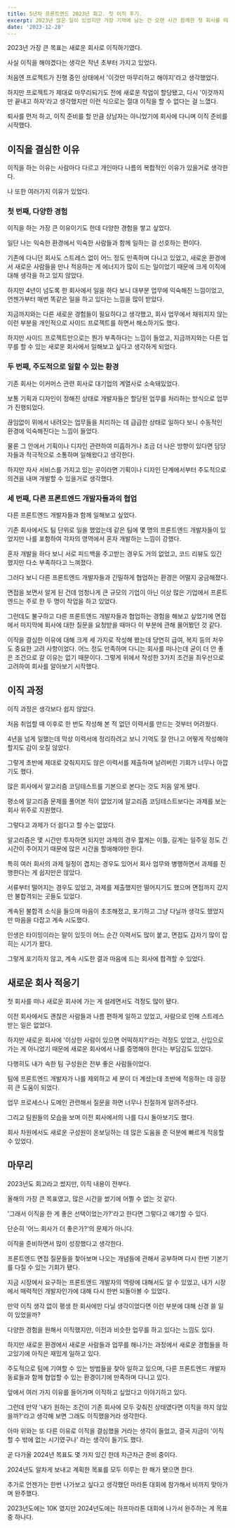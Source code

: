 ```yaml
---
title: 5년차 프론트엔드 2023년 회고. 첫 이직 후기.
excerpt: 2023년 많은 일이 있었지만 가장 기억에 남는 건 오랜 시간 함께한 첫 회사를 떠나 새로운 회사로 이직한 것. 오랜만에 2023년 회고와 함께 작성해 보려고 한다.
date: '2023-12-28'
---
```


2023년 가장 큰 목표는 새로운 회사로 이직하기였다.

사실 이직을 해야겠다는 생각은 작년 초부터 가지고 있었다.

처음엔 프로젝트가 진행 중인 상태에서 '이것만 마무리하고 해야지'라고 생각했었다.

하지만 프로젝트가 제대로 마무리되기도 전에 새로운 작업이 할당됐고, 다시 '이것까지만 끝내고 하자'라고 생각했지만 이런 식으로는 절대 이직을 할 수 없다는 걸 느꼈다.

퇴사를 먼저 하고, 이직 준비를 할 만큼 상남자는 아니었기에 회사에 다니며 이직 준비를 시작했다.

## 이직을 결심한 이유

이직을 하는 이유는 사람마다 다르고 개인마다 나름의 복합적인 이유가 있을거로 생각한다.

나 또한 여러가지 이유가 있었다.

### 첫 번째, 다양한 경험

이직을 하는 가장 큰 이유이기도 한데 다양한 경험을 쌓고 싶었다.

일단 나는 익숙한 환경에서 익숙한 사람들과 함께 일하는 걸 선호하는 편이다.

기존에 다니던 회사도 스트레스 없이 어느 정도 만족하며 다니고 있었고, 새로운 환경에서 새로운 사람들을 만나 적응하는 게 에너지가 많이 드는 일이었기 때문에 크게 이직에 대해 생각을 하고 있지 않았다.

하지만 4년이 넘도록 한 회사에서 일을 하다 보니 대부분 업무에 익숙해진 느낌이었고, 언젠가부터 매번 똑같은 일을 하고 있다는 느낌을 많이 받았다.

지금까지와는 다른 새로운 경험들이 필요하다고 생각했고, 회사 업무에서 채워지지 않는 이런 부분을 개인적으로 사이드 프로젝트를 하면서 해소하기도 했다.

하지만 사이드 프로젝트만으로는 뭔가 부족하다는 느낌이 들었고, 지금까지와는 다른 업무를 할 수 있는 새로운 회사에서 일해보고 싶다고 생각하게 되었다.

### 두 번째, 주도적으로 일할 수 있는 환경

기존 회사는 이커머스 관련 회사로 대기업의 계열사로 소속돼있었다.

보통 기획과 디자인이 정해진 상태로 개발자들은 할당된 업무를 처리하는 방식으로 업무가 진행되었다.

끊임없이 위에서 내려오는 업무들을 처리하는 데 급급한 상태로 일하다 보니 수동적인 환경에 익숙해진다는 느낌이 들었다.

물론 그 안에서 기획이나 디자인 관련하여 미흡하거나 조금 더 나은 방향이 있다면 담당자들과 적극적으로 소통하며 일해왔다고 생각한다.

하지만 자사 서비스를 가지고 있는 곳이라면 기획이나 디자인 단계에서부터 주도적으로 의견을 내며 개발할 수 있을거로 생각했다.

### 세 번째, 다른 프론트엔드 개발자들과의 협업

다른 프론트엔드 개발자들과 함께 일해보고 싶었다.

기존 회사에서도 팀 단위로 일을 했었는데 같은 팀에 몇 명의 프론트엔드 개발자들이 있었지만 나를 포함하여 각자의 영역에서 혼자 개발하는 느낌이 강했다.

혼자 개발을 하다 보니 서로 피드백을 주고받는 경우도 거의 없었고, 코드 리뷰도 있긴 했지만 다소 부족하다고 느껴졌다.

그러다 보니 다른 프론트엔드 개발자들과 긴밀하게 협업하는 환경은 어떨지 궁금해졌다.

면접을 보면서 알게 된 건데 엄청나게 큰 규모의 기업이 아닌 이상 많은 기업에서 프론트엔드는 주로 한 두 명이 작업을 하고 있었다.

그런데도 불구하고 다른 프론트엔드 개발자들과 협업하는 경험을 해보고 싶었기에 면접에서 마지막에 회사에 대한 질문을 요청받을 때마다 이 부분에 관해 물어봤던 것 같다.

이직을 결심한 이유에 대해 크게 세 가지로 작성해 봤는데 당연히 급여, 복지 등의 처우도 중요한 고려 사항이었다. 어느 정도 만족하며 다니는 회사를 떠나는데 굳이 더 안 좋은 조건으로 갈 이유는 없기 때문이다. 그렇게 위에서 작성한 3가지 조건을 최우선으로 고려하여 회사를 알아보기 시작했다.

## 이직 과정

이직 과정은 생각보다 쉽지 않았다.

처음 취업할 때 이후로 한 번도 작성해 본 적 없던 이력서를 만드는 것부터 어려웠다.

4년을 넘게 일했는데 막상 이력서에 정리하려고 보니 기억도 잘 안나고 어떻게 작성해야 할지도 감이 오질 않았다.

그렇게 초반에 제대로 갖춰지지도 않은 이력서를 제출하며 날려버린 기회가 너무나 아깝기도 했다.

많은 회사에서 알고리즘 코딩테스트를 기본으로 본다는 것도 처음 알게 됐다.

평소에 알고리즘 문제를 풀어본 적이 없었기에 알고리즘 코딩테스트보다는 과제를 보는 회사 위주로 지원했다.

그렇다고 과제가 더 쉽다고 할 수는 없었다.

알고리즘은 몇 시간만 투자하면 되지만 과제의 경우 짧게는 이틀, 길게는 일주일 정도 긴 시간이 주어지기 때문에 많은 시간을 할애해야만 한다.

특히 여러 회사의 과제 일정이 겹치는 경우도 있어서 회사 업무와 병행하면서 과제를 진행한다는 게 쉽지만은 않았다.

서류부터 떨어지는 경우도 있었고, 과제를 제출했지만 떨어지기도 했으며 면접까지 갔지만 불합격되는 곳들도 있었다.

계속된 불합격 소식을 들으며 마음이 초조해졌고, 포기하고 그냥 다닐까 생각도 했었지만 마음을 다잡고 계속 시도했다.

인생은 타이밍이라는 말이 있듯이 어느 순간 이력서도 많이 붙고, 면접도 갑자기 많이 잡히는 시기가 왔다.

그렇게 포기하지 않고, 계속 시도한 결과 마음에 드는 회사에 합격할 수 있었다.

## 새로운 회사 적응기

첫 회사를 떠나 새로운 회사에 가는 게 설레면서도 걱정도 많이 됐다.

이전 회사에서도 괜찮은 사람들과 나름 편하게 일하고 있었고, 사람으로 인해 스트레스받는 일은 없었다.

하지만 새로운 회사에 '이상한 사람이 있으면 어떡하지?'라는 걱정도 있었고, 신입으로 가는 게 아니었기 때문에 새로운 회사에서 나를 증명해야 한다는 부담감도 있었다.

다행히도 내가 속한 팀 구성원은 전부 좋은 사람들이었다.

팀에 프론트엔드 개발자가 나를 제외하고 세 분이 더 계셨는데 초반에 적응하는 데 굉장히 큰 도움이 되었다.

업무 프로세스나 도메인 관련해서 질문을 하면 너무나 친절하게 알려주셨다.

그리고 팀원들의 모습을 보며 이전 회사에서의 나를 다시 돌아보기도 했다.

회사 차원에서도 새로운 구성원이 온보딩하는 데 많은 도움을 준 덕분에 빠르게 적응할 수 있었다.

## 마무리

2023년도 회고라고 썼지만, 이직 내용이 전부다.

올해의 가장 큰 목표였고, 많은 시간을 썼기에 어쩔 수 없는 것 같다.

'그래서 이직을 한 게 좋은 선택이었는가?'라고 한다면 그렇다고 얘기할 수 있다.

단순히 '어느 회사가 더 좋은가?'의 문제가 아니다.

이직을 준비하면서 많이 성장했다고 생각한다.

프론트엔드 면접 질문들을 찾아보며 나오는 개념들에 관해서 공부하며 다시 한번 기본기를 다질 수 있는 기회가 됐다.

지금 시장에서 요구하는 프론트엔드 개발자의 역량에 대해서도 알 수 있었고, 내가 시장에서 매력적인 개발자인가에 대해 다시 한번 되돌아볼 수 있었다.

만약 이직 생각 없이 평생 한 회사에만 다닐 생각이었다면 이런 부분에 대해 신경 쓸 일이 있었을까?

다양한 경험을 원해서 이직했지만, 이전과 비슷한 업무를 하고 있다는 느낌도 있다.

하지만 새로운 환경에서 새로운 사람들과 업무를 해나가는 과정에서 새로운 경험들을 하고있기에 아직은 재밌게 일하고 있다.

주도적으로 팀에 기여할 수 있는 방법들을 찾아 일하고 있으며, 다른 프론트엔드 개발자 동료들과 함께 협업할 수 있는 환경이기에 만족하며 다니고 있다.

앞에서 여러 가지 이유를 들어가며 이직하고 싶었다고 이야기하고 있다.

그런데 만약 '내가 원하는 조건이 기존 회사에 모두 갖춰진 상태였다면 이직을 하지 않았을까?'라고 생각해 보면 그래도 이직했을거라 생각한다.

아마 위와는 또 다른 이유로 이직을 결심했을 거라는 생각이 들었고, 결국 지금이 '이직할 수 밖에 없는 시기였구나' 라는 생각이 들기도 했다.

곧 다가올 2024년 목표도 몇 가지 있긴 한데 차근차근 준비 중이다.

2024년도 알차게 보내고 계획한 목표를 모두 이루는 한 해가 됐으면 한다.

추가로 언젠가는 한번 나가보고 싶다고 생각했던 마라톤 대회에 참가해서 비까지 맞아가며 완주했다.

2023년도에는 10K 였지만 2024년도에는 하프마라톤 대회에 나가서 완주하는 게 목표 중 하나다.
